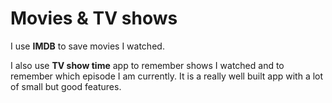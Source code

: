# Movies & TV shows

I use **IMDB** to save movies I watched. 

I also use **TV show time** app to remember shows I watched and to remember which episode I am currently. It is a really well built app with a lot of small but good features.


